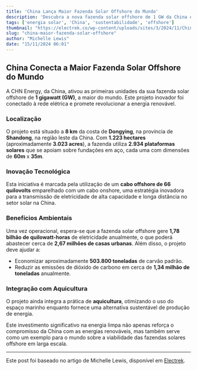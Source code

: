 ```yaml
---
title: 'China Lança Maior Fazenda Solar Offshore do Mundo'
description: 'Descubra a nova fazenda solar offshore de 1 GW da China e seu impacto.'
tags: ['energia solar', 'China', 'sustentabilidade', 'offshore']
thumbnail: "https://electrek.co/wp-content/uploads/sites/3/2024/11/China-Energy-offshore-solar-farm.jpg?quality=82&strip=all&w=1200"
slug: "china-maior-fazenda-solar-offshore"
author: "Michelle Lewis"
date: "15/11/2024 06:01"
---
```


## China Conecta a Maior Fazenda Solar Offshore do Mundo

A CHN Energy, da China, ativou as primeiras unidades da sua fazenda solar offshore de **1 gigawatt (GW)**, a maior do mundo. Este projeto inovador foi conectado à rede elétrica e promete revolucionar a energia renovável.

### Localização
O projeto está situado a **8 km** da costa de **Dongying**, na província de **Shandong**, na região leste da China. Com **1.223 hectares** (aproximadamente **3.023 acres**), a fazenda utiliza **2.934 plataformas solares** que se apoiam sobre fundações em aço, cada uma com dimensões de **60m** x **35m**.

### Inovação Tecnológica
Esta iniciativa é marcada pela utilização de um **cabo offshore de 66 quilovolts** emparelhado com um cabo onshore, uma estratégia inovadora para a transmissão de eletricidade de alta capacidade e longa distância no setor solar na China.

### Benefícios Ambientais
Uma vez operacional, espera-se que a fazenda solar offshore gere **1,78 bilhão de quilowatt-horas** de eletricidade anualmente, o que poderá abastecer cerca de **2,67 milhões de casas urbanas**. Além disso, o projeto deve ajudar a:
- Economizar aproximadamente **503.800 toneladas** de carvão padrão.
- Reduzir as emissões de dióxido de carbono em cerca de **1,34 milhão de toneladas** anualmente.

### Integração com Aquicultura
O projeto ainda integra a prática de **aquicultura**, otimizando o uso do espaço marinho enquanto fornece uma alternativa sustentável de produção de energia.

Este investimento significativo na energia limpa não apenas reforça o compromisso da China com as energias renováveis, mas também serve como um exemplo para o mundo sobre a viabilidade das fazendas solares offshore em larga escala.

---

Este post foi baseado no artigo de Michelle Lewis, disponível em [Electrek](https://electrek.co/2024/11/14/china-worlds-largest-open-sea-offshore-solar-farm/).